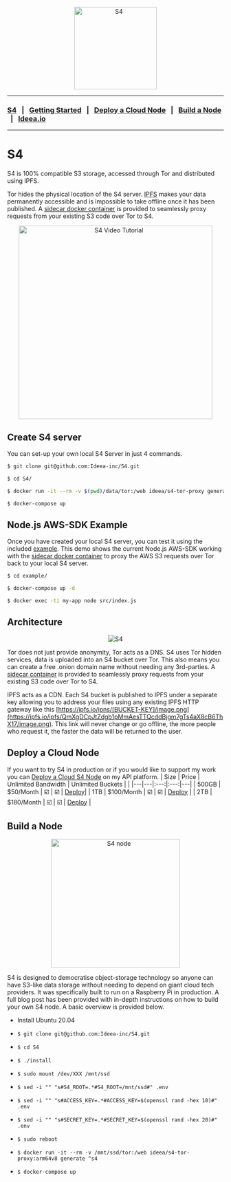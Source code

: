 <p align="center">
<img width="192" src="https://ideea.io/assets/img/logos/s4/s4-logo-dark.svg" alt="S4">
</p>

---
### [S4](https://ideea.io/s4) &nbsp;&nbsp;|&nbsp;&nbsp; [Getting Started](https://ideea.io/s4/getting-started-tutorial) &nbsp;&nbsp;|&nbsp;&nbsp; [Deploy a Cloud Node](https://app.ideea.io/sign-up/s4) &nbsp;&nbsp;|&nbsp;&nbsp; [Build a Node](https://github.com/Ideea-inc/S4) &nbsp;&nbsp;|&nbsp;&nbsp; [Ideea.io](https://ideea.io)
---

# S4
S4 is 100% compatible S3 storage, accessed through Tor and distributed using IPFS.

Tor hides the physical location of the S4 server. [IPFS](https://github.com/ipfs/ipfs) makes your data permanently accessible and is impossible to take offline once it has been published. A [sidecar docker container](https://github.com/Ideea-inc/s4-client) is provided to seamlessly proxy requests from your existing S3 code over Tor to S4.


<p align="center">
<a href="https://youtu.be/WoWzC4yrGmM">
<img width="450" src="https://ideea.io/assets/img/s4-youtube-embed.png" alt="S4 Video Tutorial">
</a>
</p>

## Create S4 server
You can set-up your own local S4 Server in just 4 commands.
```sh
$ git clone git@github.com:Ideea-inc/S4.git

$ cd S4/

$ docker run -it --rm -v $(pwd)/data/tor:/web ideea/s4-tor-proxy generate ^s4

$ docker-compose up
```
## Node.js AWS-SDK Example
Once you have created your local S4 server, you can test it using the included [example](https://github.com/Ideea-inc/S4/blob/master/example/src/index.js). This demo shows the current Node.js AWS-SDK working with the [sidecar docker container](https://github.com/Ideea-inc/s4-client) to proxy the AWS S3 requests over Tor back to your local S4 server.

```sh
$ cd example/

$ docker-compose up -d

$ docker exec -ti my-app node src/index.js
```

## Architecture
<p  align="center">
<img src="https://ideea.io/assets/img/s4-diagram.png"  alt="S4">
</p>

Tor does not just provide anonymity, Tor acts as a DNS. S4 uses Tor hidden services, data is uploaded into an S4 bucket over Tor. This also means you can create a free .onion domain name without needing any 3rd-parties. A [sidecar container](https://github.com/Ideea-inc/s4-client) is provided to seamlessly proxy requests from your existing S3 code over Tor to S4.

IPFS acts as a CDN. Each S4 bucket is published to IPFS under a separate key allowing you to address your files using any existing IPFS HTTP gateway like this [https://ipfs.io/ipns/[BUCKET-KEY]/image.png](https://ipfs.io/ipfs/QmXgDCpJtZdgb1pMmAesTTQcddBjgm7gTs4aX8cB6ThX17/image.png). This link will never change or go offline, the more people who request it, the faster the data will be returned to the user.

## Deploy a Cloud Node
If you want to try S4 in production or if you would like to support my work you can [Deploy a Cloud S4 Node](https://app.ideea.io/sign-up/s4) on my API platform. 
| Size | Price | Unlimited Bandwidth | Unlimited Buckets |   |
|---|---|:---:|:---:|---|
| 500GB |  $50/Month | ☑️ |  ☑️ | [Deploy](https://app.ideea.io/sign-up/s4)|
| 1TB   | $100/Month  |  ☑️ | ☑️  | [Deploy](https://app.ideea.io/sign-up/s4)  |
| 2TB   | $180/Month  |  ☑️ | ☑️  | [Deploy](https://app.ideea.io/sign-up/s4)  |


## Build a Node
<p  align="center">
<img src="https://ideea.io/assets/img/s4-node.png#1" width="300" alt="S4 node">
</p>
S4 is designed to democratise object-storage technology so anyone can have S3-like data storage without needing to depend on giant cloud tech providers. It was specifically built to run on a Raspberry Pi in production. A full blog post has been provided with in-depth instructions on how to build your own S4 node. A basic overview is provided below.

- Install Ubuntu 20.04

-  `$ git clone git@github.com:Ideea-inc/S4.git`

-  `$ cd S4`

-  `$ ./install` 

-  `$ sudo mount /dev/XXX /mnt/ssd`

-  `$ sed -i "" "s#S4_ROOT=.*#S4_ROOT=/mnt/ssd#" .env`

-  `$ sed -i "" "s#ACCESS_KEY=.*#ACCESS_KEY=$(openssl rand -hex 10)#" .env`

-  `$ sed -i "" "s#SECRET_KEY=.*#SECRET_KEY=$(openssl rand -hex 20)#" .env`

-  `$ sudo reboot`

-  `$ docker run -it --rm -v /mnt/ssd/tor:/web ideea/s4-tor-proxy:arm64v8 generate ^s4`

-  `$ docker-compose up`


